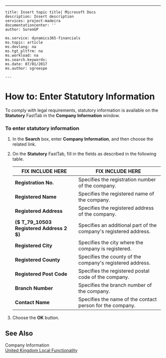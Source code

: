 ---
    title: Insert topic title| Microsoft Docs
    description: Insert description
    services: project-madeira
    documentationcenter: ''
    author: SorenGP

    ms.service: dynamics365-financials
    ms.topic: article
    ms.devlang: na
    ms.tgt_pltfrm: na
    ms.workload: na
    ms.search.keywords:
    ms.date: 07/01/2017
    ms.author: sgroespe

    ---
# How to: Enter Statutory Information
To comply with legal requirements, statutory information is available on the **Statutory** FastTab in the **Company Information** window.  
  
### To enter statutory information  
  
1.  In the **Search** box, enter **Company Information**, and then choose the related link.  
  
2.  On the **Statutory** FastTab, fill in the fields as described in the following table.  
  
    |FIX INCLUDE HERE<!--[!INCLUDE[bp_tablefield](../../ApplicationDesign/includes/bp_tablefield_md.md)] -->|FIX INCLUDE HERE<!--[!INCLUDE[bp_tabledescription](../../ApplicationDesign/includes/bp_tabledescription_md.md)] -->|  
    |---------------------------------|---------------------------------------|  
    |**Registration No.**|Specifies the registration number of the company.|  
    |**Registered Name**|Specifies the registered name of the company.|  
    |**Registered Address**|Specifies the registered address of the company.|  
    |**\($ T\_79\_10503 Registered Address 2 $\)**|Specifies an additional part of the company's registered address.|  
    |**Registered City**|Specifies the city where the company is registered.|  
    |**Registered County**|Specifies the county of the company's registered address.|  
    |**Registered Post Code**|Specifies the registered postal code of the company.|  
    |**Branch Number**|Specifies the branch number of the company.|  
    |**Contact Name**|Specifies the name of the contact person for the company.|  
  
3.  Choose the **OK** button.  
  
## See Also  
 Company Information   
 [United Kingdom Local Functionality](../../LocalFunctionalityForMicrosoftDynamicsNav2016/UnitedKingdom/united-kingdom-local-functionality.md)